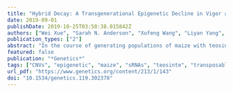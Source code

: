 ```yaml
---
title: "Hybrid Decay: A Transgenerational Epigenetic Decline in Vigor and Viability Triggered in Backcross Populations of Teosinte with Maize"
date: 2019-09-01
publishDate: 2019-10-25T03:50:38.015842Z
authors: ["Wei Xue", "Sarah N. Anderson", "Xufeng Wang", "Liyan Yang", "admin", "Qing Li", "Jaclyn Noshay", "Patrice S. Albert", "James A. Birchler", "Paul Bilinski", "Michelle C. Stitzer", "Jeffrey Ross-Ibarra", "Sherry Flint-Garcia", "Xuemei Chen", "Nathan M. Springer", "John F. Doebley"]
publication_types: ["2"]
abstract: "In the course of generating populations of maize with teosinte chromosomal introgressions, an unusual sickly plant phenotype was noted in individuals from crosses with two teosinte accessions collected near Valle de Bravo, Mexico. The plants of these Bravo teosinte accessions appear phenotypically normal themselves and the F1 plants appear similar to typical maize × teosinte F1s. However, upon backcrossing to maize, the BC1 and subsequent generations display a number of detrimental characteristics including shorter stature, reduced seed set, and abnormal floral structures. This phenomenon is observed in all BC individuals and there is no chromosomal segment linked to the sickly plant phenotype in advanced backcross generations. Once the sickly phenotype appears in a lineage, normal plants are never again recovered by continued backcrossing to the normal maize parent. Whole-genome shotgun sequencing reveals a small number of genomic sequences, some with homology to transposable elements, that have increased in copy number in the backcross populations. Transcriptome analysis of seedlings, which do not have striking phenotypic abnormalities, identified segments of 18 maize genes that exhibit increased expression in sickly plants. A de novo assembly of transcripts present in plants exhibiting the sickly phenotype identified a set of 59 upregulated novel transcripts. These transcripts include some examples with sequence similarity to transposable elements and other sequences present in the recurrent maize parent (W22) genome as well as novel sequences not present in the W22 genome. Genome-wide profiles of gene expression, DNA methylation, and small RNAs are similar between sickly plants and normal controls, although a few upregulated transcripts and transposable elements are associated with altered small RNA or methylation profiles. This study documents hybrid incompatibility and genome instability triggered by the backcrossing of Bravo teosinte with maize. We name this phenomenon “hybrid decay” and present ideas on the mechanism that may underlie it."
featured: false
publication: "*Genetics*"
tags: ["CNVs", "epigenetic", "maize", "sRNAs", "teosinte", "transposable element (TE)", "Zea mays"]
url_pdf: "https://www.genetics.org/content/213/1/143"
doi: "10.1534/genetics.119.302378"
---
```

